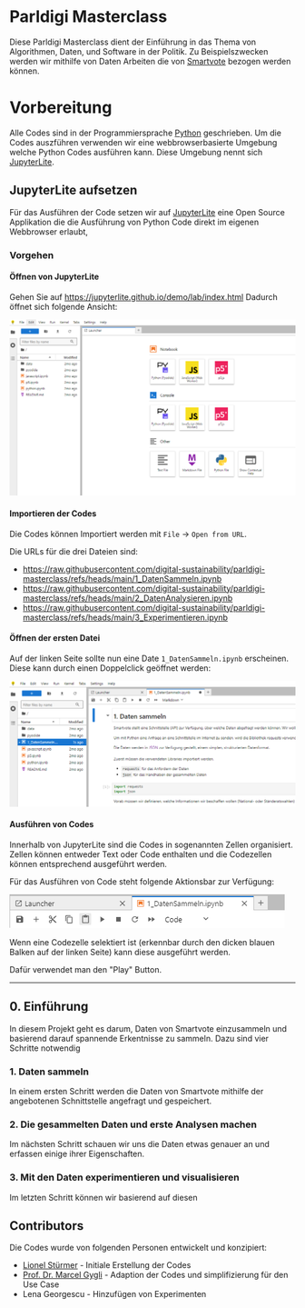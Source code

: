 # Parldigi Masterclass

Diese Parldigi Masterclass dient der Einführung in das Thema von Algorithmen, Daten, und Software in der Politik.
Zu Beispielszwecken werden wir mithilfe von Daten Arbeiten die von [Smartvote](https://www.smartvote.ch) bezogen werden können.


# Vorbereitung
Alle Codes sind in der Programmiersprache [Python](https://www.python.org/) geschrieben.
Um die Codes auszführen verwenden wir eine webbrowserbasierte Umgebung welche Python Codes ausführen kann.
Diese Umgebung nennt sich [JupyterLite](https://jupyter.org/try-jupyter/lab/).

## JupyterLite aufsetzen
Für das Ausführen der Code setzen wir auf [JupyterLite](https://github.com/jupyterlite) eine Open Source Applikation die die Ausführung von Python Code direkt im eigenen Webbrowser erlaubt,

### Vorgehen

#### Öffnen von JupyterLite
Gehen Sie auf https://jupyterlite.github.io/demo/lab/index.html 
Dadurch öffnet sich folgende Ansicht:


![JupyterLite Interface](images/jupyterlite.png)

#### Importieren der Codes
Die Codes können Importiert werden mit `File` -> `Open from URL`.

Die URLs für die drei Dateien sind:
- https://raw.githubusercontent.com/digital-sustainability/parldigi-masterclass/refs/heads/main/1_DatenSammeln.ipynb
- https://raw.githubusercontent.com/digital-sustainability/parldigi-masterclass/refs/heads/main/2_DatenAnalysieren.ipynb
- https://raw.githubusercontent.com/digital-sustainability/parldigi-masterclass/refs/heads/main/3_Experimentieren.ipynb

#### Öffnen der ersten Datei
Auf der linken Seite sollte nun eine Date `1_DatenSammeln.ipynb` erscheinen. Diese kann durch einen Doppelclick geöffnet werden:

![Geöffnete erste Datei](images/jupyterlite2.png)

#### Ausführen von Codes
Innerhalb von JupyterLite sind die Codes in sogenannten Zellen organisiert. Zellen können entweder Text oder Code enthalten und die Codezellen können entsprechend ausgeführt werden.

Für das Ausführen von Code steht folgende Aktionsbar zur Verfügung:

![Action Bar](images/jupyterlite3.png)

Wenn eine Codezelle selektiert ist (erkennbar durch den dicken blauen Balken auf der linken Seite) kann diese ausgeführt werden.

Dafür verwendet man den "Play" Button.

---

## 0. Einführung

In diesem Projekt geht es darum, Daten von Smartvote einzusammeln und basierend darauf spannende Erkentnisse zu sammeln. Dazu sind vier Schritte notwendig


### 1. Daten sammeln
In einem ersten Schritt werden die Daten von Smartvote mithilfe der angebotenen Schnittstelle angefragt und gespeichert.

### 2. Die gesammelten Daten und erste Analysen machen

Im nächsten Schritt schauen wir uns die Daten etwas genauer an und erfassen einige ihrer Eigenschaften.

### 3. Mit den Daten experimentieren und visualisieren

Im letzten Schritt können wir basierend auf diesen 



## Contributors
Die Codes wurde von folgenden Personen entwickelt und konzipiert:

- [Lionel Stürmer](https://github.com/lionelsemion/) - Initiale Erstellung der Codes
- [Prof. Dr. Marcel Gygli](https://www.bfh.ch/de/ueber-die-bfh/personen/ywvhtmvrnkn3/) -  Adaption der Codes und simplifizierung für den Use Case
- Lena Georgescu - Hinzufügen von Experimenten